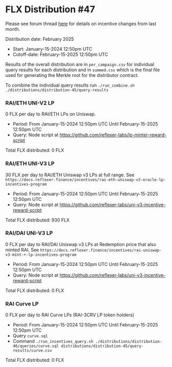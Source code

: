 # FLX Distribution #47

Please see forum thread [here](https://community.reflexer.finance/t/oracle-migration-to-uniswap-v3-incentive-adjustments/510/22) for details on incentive changes from last month.

Distribution date: February 2025

- Start: January-15-2024 12:50pm UTC
- Cutoff-date: February-15-2025 12:50pm UTC

Results of the overall distribution are in `per_campaign.csv` for individual query results for each distribution and in `summed.csv` which is the final file used for generating the Merkle root for the distributor contract.

To combine the individual query results run `./run_combine.sh ./distributions/distribution-45/query-results`

### RAI/ETH UNI-V2 LP

0 FLX per day to RAI/ETH LPs on Uniswap.

- Period: From January-15-2024 12:50pm UTC Until February-15-2025 12:50pm UTC
- Query: Node script at https://github.com/reflexer-labs/lp-minter-reward-script

Total FLX distributed: 0 FLX

### RAI/ETH UNI-V3 LP

30 FLX per day to RAI/ETH Uniswap v3 LPs at full range. See `https://docs.reflexer.finance/incentives/rai-eth-uniswap-v3-oracle-lp-incentives-program`

- Period: From January-15-2024 12:50pm UTC Until February-15-2025 12:50pm UTC
- Query: Node script at https://github.com/reflexer-labs/uni-v3-incentive-reward-script

Total FLX distributed: 930 FLX

### RAI/DAI UNI-V3 LP

0 FLX per day to RAI/DAI Uniswap v3 LPs at Redemption price that also minted RAI. See `https://docs.reflexer.finance/incentives/rai-uniswap-v3-mint-+-lp-incentives-program`

- Period: From January-15-2024 12:50pm UTC Until February-15-2025 12:50pm UTC
- Query: Node script at https://github.com/reflexer-labs/uni-v3-incentive-reward-script

Total FLX distributed: 0 FLX

### RAI Curve LP

0 FLX per day to RAI Curve LPs (RAI-3CRV LP token holders)

- Period: From January-15-2024 12:50pm UTC Until February-15-2025 12:50pm UTC
- Query `curve.sql`
- Command `./run_incentives_query.sh ./distributions/distribution-46/queries/curve.sql distributions/distribution-45/query-results/curve.csv`

Total FLX distributed: 0 FLX
